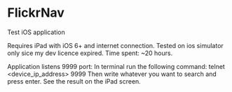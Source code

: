 FlickrNav
=========

Test iOS application

Requires iPad with iOS 6+ and internet connection. Tested on ios simulator only sice my dev licence expired.
Time spent: ~20 hours.

Application listens 9999 port:
In terminal run the following command:
telnet <device_ip_address> 9999 
Then write whatever you want to search and press enter. See the result on the iPad screen.
